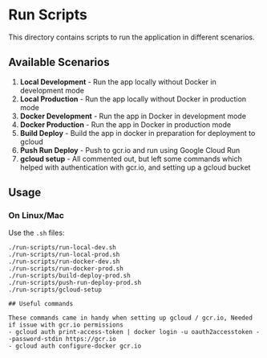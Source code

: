 # Run Scripts

This directory contains scripts to run the application in different scenarios.

## Available Scenarios

1. **Local Development** - Run the app locally without Docker in development mode
2. **Local Production** - Run the app locally without Docker in production mode
3. **Docker Development** - Run the app in Docker in development mode
4. **Docker Production** - Run the app in Docker in production mode
5. **Build Deploy** - Build the app in docker in preparation for deployment to gcloud
6. **Push Run Deploy** - Push to gcr.io and run using Google Cloud Run
6. **gcloud setup** - All commented out, but left some commands which helped with authentication with gcr.io, and setting up a gcloud bucket

## Usage

### On Linux/Mac

Use the `.sh` files:

```
./run-scripts/run-local-dev.sh
./run-scripts/run-local-prod.sh
./run-scripts/run-docker-dev.sh
./run-scripts/run-docker-prod.sh
./run-scripts/build-deploy-prod.sh
./run-scripts/push-run-deploy-prod.sh
./run-scripts/gcloud-setup

## Useful commands

These commands came in handy when setting up gcloud / gcr.io, Needed if issue with gcr.io permissions
- gcloud auth print-access-token | docker login -u oauth2accesstoken --password-stdin https://gcr.io
- gcloud auth configure-docker gcr.io


